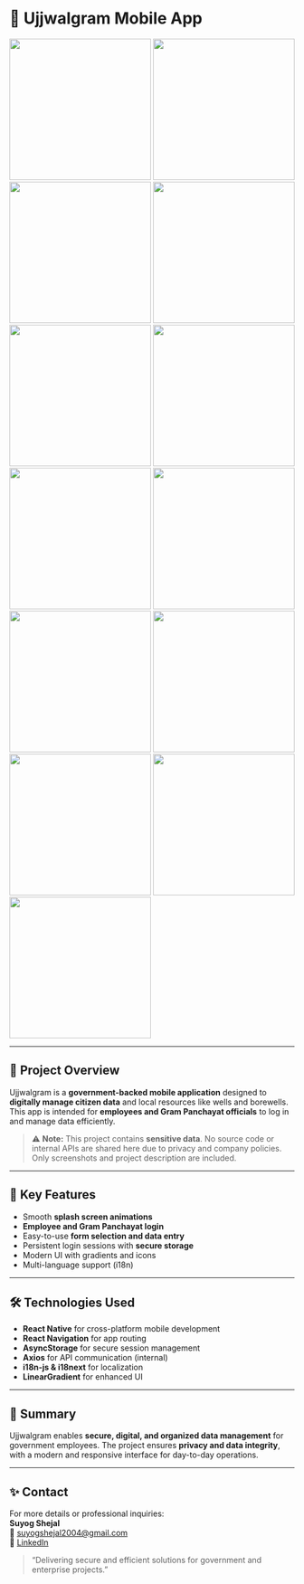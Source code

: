 # 🌟 Ujjwalgram Mobile App

<img src="https://github.com/user-attachments/assets/db4fe4ee-69b7-433e-b139-bffba3a3c7ba" width="250px" />  
<img src="https://github.com/user-attachments/assets/f6fd2987-d5c5-46d0-94ef-89309289d1f5" width="250px" />  
<img src="https://github.com/user-attachments/assets/be2d9414-23ce-4e6e-896b-9a275511f189" width="250px" />  
<img src="https://github.com/user-attachments/assets/4b15f639-cf74-40a3-8371-3c9da142633a" width="250px" />  
<img src="https://github.com/user-attachments/assets/545a6d4d-867c-4bd4-b9d9-3dcdef36f2a9" width="250px" />  
<img src="https://github.com/user-attachments/assets/7837bdf6-79e1-4c4e-b30d-91be5d8716ff" width="250px" />  
<img src="https://github.com/user-attachments/assets/709fa933-5ed2-48b3-af94-e7d780beecb8" width="250px" />  
<img src="https://github.com/user-attachments/assets/ba5f400b-641e-40e4-9974-c45117f7f1d5" width="250px" />  
<img src="https://github.com/user-attachments/assets/38400782-ac29-4fc8-883e-d951d5504250" width="250px" />  
<img src="https://github.com/user-attachments/assets/1847c00b-23ff-4b4d-b3fe-20c8db72a8f8" width="250px" />  
<img src="https://github.com/user-attachments/assets/16e94a55-77e4-46bd-b83e-f7c165de6909" width="250px" />  
<img src="https://github.com/user-attachments/assets/440c7103-923f-44c3-a198-aba0556920f5" width="250px" />  
<img src="https://github.com/user-attachments/assets/dae42ac5-0b0f-4dc6-ae02-3995d6d2db75" width="250px" />  



---

## 🔹 Project Overview
Ujjwalgram is a **government-backed mobile application** designed to **digitally manage citizen data** and local resources like wells and borewells.  
This app is intended for **employees and Gram Panchayat officials** to log in and manage data efficiently.  

> ⚠️ **Note:** This project contains **sensitive data**. No source code or internal APIs are shared here due to privacy and company policies. Only screenshots and project description are included.  

---

## 📌 Key Features
- Smooth **splash screen animations**  
- **Employee and Gram Panchayat login**  
- Easy-to-use **form selection and data entry**  
- Persistent login sessions with **secure storage**  
- Modern UI with gradients and icons  
- Multi-language support (i18n)  

---

## 🛠 Technologies Used
- **React Native** for cross-platform mobile development  
- **React Navigation** for app routing  
- **AsyncStorage** for secure session management  
- **Axios** for API communication (internal)  
- **i18n-js & i18next** for localization  
- **LinearGradient** for enhanced UI  

---

## 🚀 Summary
Ujjwalgram enables **secure, digital, and organized data management** for government employees. The project ensures **privacy and data integrity**, with a modern and responsive interface for day-to-day operations.  

---

## ✨ Contact
For more details or professional inquiries:  
**Suyog Shejal**  
📧 suyogshejal2004@gmail.com  
🔗 [LinkedIn](https://www.linkedin.com/in/suyog-shejal-8637a3316)  

> “Delivering secure and efficient solutions for government and enterprise projects.”
